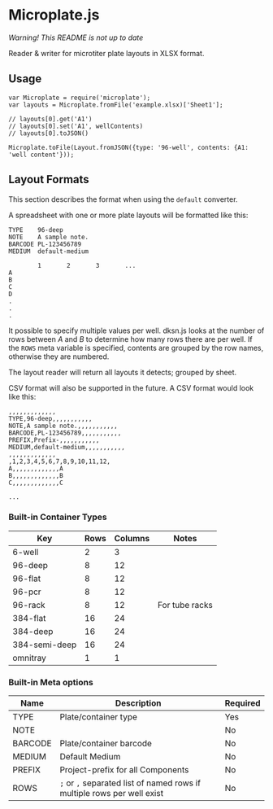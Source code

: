 Microplate.js
=============

*Warning! This README is not up to date*

Reader &amp; writer for microtiter plate layouts in XLSX format.

## Usage

	var Microplate = require('microplate');
	var layouts = Microplate.fromFile('example.xlsx)['Sheet1'];
	
	// layouts[0].get('A1') 
	// layouts[0].set('A1', wellContents) 
	// layouts[0].toJSON()
	
	Microplate.toFile(Layout.fromJSON({type: '96-well', contents: {A1: 'well content'}));

## Layout Formats

This section describes the format when using the `default` converter.

A spreadsheet with one or more plate layouts will be formatted like this:

	TYPE	96-deep
	NOTE	A sample note.
	BARCODE	PL-123456789
	MEDIUM	default-medium
	
	        1       2		3		...
	A
	B	
	C
	D
	.
	.
	.
	
It possible to specify multiple values per well. dksn.js looks at the number of rows between *A* and *B* to determine how many rows there are per well. If the `ROWS` meta variable is specified, contents are grouped by the row names, otherwise they are numbered.

The layout reader will return all layouts it detects; grouped by sheet. 
	
CSV format will also be supported in the future. A CSV format would look like this:

	,,,,,,,,,,,,,
	TYPE,96-deep,,,,,,,,,,,
	NOTE,A sample note.,,,,,,,,,,,
	BARCODE,PL-123456789,,,,,,,,,,,
	PREFIX,Prefix-,,,,,,,,,,,
	MEDIUM,default-medium,,,,,,,,,,,
	,,,,,,,,,,,,,
	,1,2,3,4,5,6,7,8,9,10,11,12,
	A,,,,,,,,,,,,,A
	B,,,,,,,,,,,,,B
	C,,,,,,,,,,,,,C
	
	...


### Built-in Container Types

| Key | Rows | Columns | Notes
| ----|------|---------|-------
| 6-well | 2 | 3
| 96-deep | 8 | 12
| 96-flat | 8 | 12
| 96-pcr | 8 | 12
| 96-rack | 8 | 12 | For tube racks
| 384-flat | 16 | 24 
| 384-deep | 16 | 24 
| 384-semi-deep | 16 | 24 
| omnitray | 1 | 1


### Built-in Meta options

| Name | Description | Required
| -----|-------------|---------
| TYPE      | Plate/container type | Yes
| NOTE      | | No
| BARCODE   | Plate/container barcode | No
| MEDIUM    | Default Medium | No
| PREFIX    | Project-prefix for all Components | No
| ROWS		| `;` or `,` separated list of named rows if multiple rows per well exist | No
